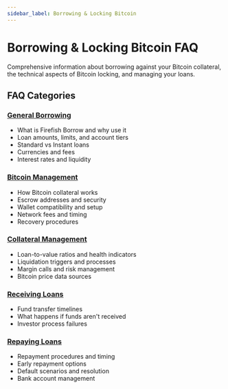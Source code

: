 ```yaml
---
sidebar_label: Borrowing & Locking Bitcoin
---
```


# Borrowing & Locking Bitcoin FAQ

Comprehensive information about borrowing against your Bitcoin collateral, the technical aspects of Bitcoin locking, and managing your loans.

## FAQ Categories

### [General Borrowing](borrowing/general)
- What is Firefish Borrow and why use it
- Loan amounts, limits, and account tiers
- Standard vs Instant loans
- Currencies and fees
- Interest rates and liquidity

### [Bitcoin Management](borrowing/bitcoin)
- How Bitcoin collateral works
- Escrow addresses and security
- Wallet compatibility and setup
- Network fees and timing
- Recovery procedures

### [Collateral Management](borrowing/collateral)
- Loan-to-value ratios and health indicators
- Liquidation triggers and processes
- Margin calls and risk management
- Bitcoin price data sources

### [Receiving Loans](borrowing/receiving-loans)
- Fund transfer timelines
- What happens if funds aren't received
- Investor process failures

### [Repaying Loans](borrowing/repaying-loans)
- Repayment procedures and timing
- Early repayment options
- Default scenarios and resolution
- Bank account management